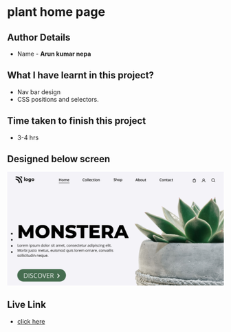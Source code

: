 # plant home page

## Author Details
- Name  -  __Arun kumar nepa__

## What I have learnt in this project?

- Nav bar design
- CSS positions and selectors.

## Time taken to finish this project
- 3-4 hrs

## Designed below screen
![home page](./thumbnail.png)

## Live Link
- [click here](https://arunpagedesign6.netlify.app)

